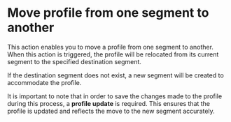 # Move profile from one segment to another

This action enables you to move a profile from one segment to another. When this action is triggered, the profile will
be relocated from its current segment to the specified destination segment.

If the destination segment does not exist, a new segment will be created to accommodate the profile.

It is important to note that in order to save the changes made to the profile during this process, a __profile update__ is
required. This ensures that the profile is updated and reflects the move to the new segment accurately.
